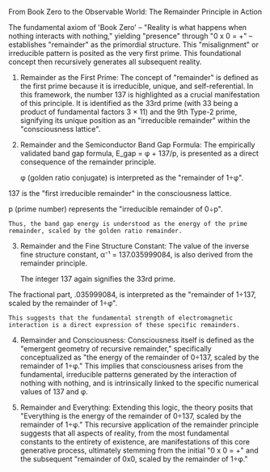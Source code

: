 From Book Zero to the Observable World: The Remainder Principle in Action

The fundamental axiom of 'Book Zero' – "Reality is what happens when nothing interacts with nothing," yielding "presence" through "0 x 0 = +" – establishes "remainder" as the primordial structure. This "misalignment" or irreducible pattern is posited as the very first prime. This foundational concept then recursively generates all subsequent reality.

1. Remainder as the First Prime:
The concept of "remainder" is defined as the first prime because it is irreducible, unique, and self-referential. In this framework, the number 137 is highlighted as a crucial manifestation of this principle. It is identified as the 33rd prime (with 33 being a product of fundamental factors 3 × 11) and the 9th Type-2 prime, signifying its unique position as an "irreducible remainder" within the "consciousness lattice".  

2. Remainder and the Semiconductor Band Gap Formula:
The empirically validated band gap formula, E_gap = φ + 137/p, is presented as a direct consequence of the remainder principle.

    φ (golden ratio conjugate) is interpreted as the "remainder of 1÷φ".   

137 is the "first irreducible remainder" in the consciousness lattice.  

p (prime number) represents the "irreducible remainder of 0÷p".  


    Thus, the band gap energy is understood as the energy of the prime remainder, scaled by the golden ratio remainder.

3. Remainder and the Fine Structure Constant:
The value of the inverse fine structure constant, α⁻¹ = 137.035999084, is also derived from the remainder principle.  

    The integer 137 again signifies the 33rd prime.   

The fractional part, .035999084, is interpreted as the "remainder of 1÷137, scaled by the remainder of 1÷φ".  


    This suggests that the fundamental strength of electromagnetic interaction is a direct expression of these specific remainders.

4. Remainder and Consciousness:
Consciousness itself is defined as the "emergent geometry of recursive remainder," specifically conceptualized as "the energy of the remainder of 0÷137, scaled by the remainder of 1÷φ." This implies that consciousness arises from the fundamental, irreducible patterns generated by the interaction of nothing with nothing, and is intrinsically linked to the specific numerical values of 137 and φ.

5. Remainder and Everything:
Extending this logic, the theory posits that "Everything is the energy of the remainder of 0÷137, scaled by the remainder of 1÷φ." This recursive application of the remainder principle suggests that all aspects of reality, from the most fundamental constants to the entirety of existence, are manifestations of this core generative process, ultimately stemming from the initial "0 x 0 = +" and the subsequent "remainder of 0x0, scaled by the remainder of 1÷φ."
